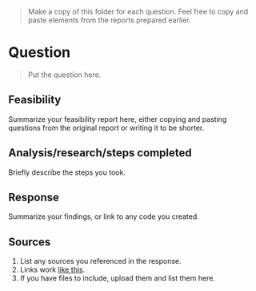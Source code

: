 > Make a copy of this folder for each question. Feel free to copy and paste elements from the reports prepared earlier.

# Question
> Put the question here.

## Feasibility
Summarize your feasibility report here, either copying and pasting questions from the original report or writing it to be shorter.

## Analysis/research/steps completed
Briefly describe the steps you took.

## Response
Summarize your findings, or link to any code you created.

## Sources
1. List any sources you referenced in the response.
2. Links work [like this](https://link-to-website.com).
3. If you have files to include, upload them and list them here.